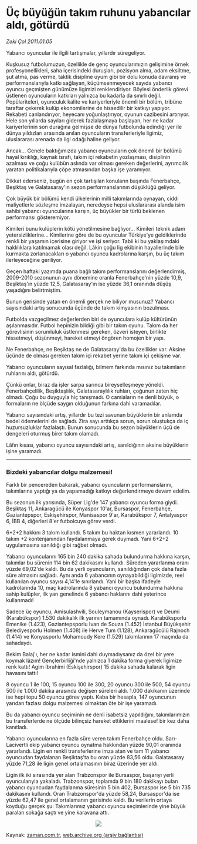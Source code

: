 # Üç büyüğün takım ruhunu yabancılar aldı, götürdü

*Zeki Çol 2011.01.05*

<td class="columnist-detail">
<p>Yabancı oyuncular ile ilgili tartışmalar, yıllardır süregeliyor.</p>
<p>
<div id="haberMetinDiv">
<p>Kuşkusuz futbolumuzun, özellikle de genç oyuncularımızın gelişimine örnek profesyonellikleri, saha içerisindeki duruşları, pozisyon alma, adam eksiltme, şut atma, pas verme, taktik disipline uyum gibi bir dolu konuda davranış ve performanslarıyla katkı sağlayan, küçümsenmeyecek sayıda yabancı oyuncu geçmişten günümüze ligimizi renklendiriyor. Böylesi önderlik görevi üstlenen oyuncuların katkıları yalnızca bu kadarla da sınırlı değil. Popülariteleri, oyunculuk kalite ve kariyerleriyle önemli bir bölüm, tribüne taraftar çekerek kulüp ekonomilerine de hissedilir bir katkıyı yapıyor. Rekabeti canlandırıyor, heyecanı yoğunlaştırıyor, oyunun cazibesini artırıyor. Hele son yıllarda sayıları giderek fazlalaşmaya başlayan, her ne kadar kariyerlerinin son durağına gelmişse de dünya futbolunda edindiği yer ile dünya yıldızları arasında anılan oyuncuların transferleriyle ligimiz, uluslararası arenada da ilgi odağı haline geliyor.
<p>Ancak... Genele baktığımızda yabancı oyuncuların çok önemli bir bölümü hayal kırıklığı, kaynak israfı, takım içi rekabetin yozlaşması, disiplinin azalması ve çoğu kulübün aslında var olması gereken değerlerini, ayrımcılık yaratan politikalarıyla çöpe atmasından başka işe yaramıyor.
<p>Dikkat ederseniz, bugün en çok tartışılan konuların başında Fenerbahçe, Beşiktaş ve Galatasaray'ın sezon performanslarının düşüklüğü geliyor.
<p>Çok büyük bir bölümü kendi ülkelerinin milli takımlarında oynayan, ciddi maliyetlerle sözleşme imzalayan, neredeyse hepsi uluslararası alanda isim sahibi yabancı oyuncularına karşın, üç büyükler bir türlü beklenen performansı gösteremiyor.
<p>Kimileri bunu kulüplerin kötü yönetilmesine bağlıyor... Kimileri teknik adam yetersizliklerine... Kimilerine göre de bu oyuncular Türkiye'ye geldiklerinde renkli bir yaşamın içerisine giriyor ve işi seriyor. Tabii ki bu yaklaşımdaki haklılıklara katılmamak olası değil. Lâkin çoğu lig ekibinin hayallerinde bile kurmakta zorlanacakları o yabancı oyuncu kadrolarına karşın, bu üç takım ilerleyeceğine geriliyor.
<p>Geçen haftaki yazımda puana bağlı takım performanslarını değerlendirmiş, 2009-2010 sezonunun aynı dönemine oranla Fenerbahçe'nin yüzde 10,9, Beşiktaş'ın yüzde 12,5, Galatasaray'ın ise yüzde 36,1 oranında düşüş yaşadığını belirtmiştim.
<p>Bunun gerisinde yatan en önemli gerçek ne biliyor musunuz? Yabancı sayısındaki artış sonucunda üçünde de takım kimyasının bozulması.
<p>Futbolda vazgeçilmez değerlerden biri de oyunculara kulüp kültürünün aşılanmasıdır. Futbol hepinizin bildiği gibi bir takım oyunu. Takım da her görevlisinin sorumluluk üstlenmesi gereken, özveri isteyen, birlikte hissetmeyi, düşünmeyi, hareket etmeyi öngören homojen bir yapı.
<p>Ne Fenerbahçe, ne Beşiktaş ne de Galatasaray'da bu özellikler var. Aksine üçünde de olması gereken takım içi rekabet yerine takım içi çekişme var.
<p>Yabancı oyuncuların sayısal fazlalığı, bilmem farkında mısınız bu takımların ruhlarını aldı, götürdü.
<p>Çünkü onlar, biraz da işler sarpa sarınca bireyselleşmeye yöneldi. Fenerbahçelilik, Beşiktaşlılık, Galatasaraylılık ruhları, çoğunun zaten hiç olmadı. Çoğu bu duyguyla hiç tanışmadı. O camiaların ne denli büyük, o formaların ne ölçüde saygın olduğunun farkına dahi varamadılar.
<p>Yabancı sayısındaki artış, yıllardır bu tezi savunan büyüklerin bir anlamda bedel ödemelerini de sağladı. Zira sayı arttıkça sorun, sorun oluştukça da iç huzursuzluklar fazlalaştı. Bunun sonucunda bu sezon büyüklerin üçü de dengeleri oturmuş birer takım olamadı.
<p>Lâfın kısası, yabancı oyuncu sayısındaki artış, sanıldığının aksine büyüklerin işine yaramadı. 
<p>
<hr/>
<h3>Bizdeki yabancılar dolgu malzemesi!
</h3>
<p>Farklı bir pencereden bakarak, yabancı oyuncuların performanslarını, takımlarına yaptığı ya da yapamadığı katkıyı değerlendirmeye devam edelim.
<p>Bu sezonun ilk yarısında, Süper Lig'de 147 yabancı oyuncu forma giydi. Beşiktaş 11, Ankaragücü ile Konyaspor 10'ar, Bursaspor, Fenerbahçe, Gaziantepspor, Eskişehirspor, Manisaspor 9'ar, Karabükspor 7, Antalyaspor 6, İBB 4, diğerleri 8'er futbolcuya görev verdi.
<p> 6+2+2 hakkını 3 takım kullandı. 5 takım bu haktan kısmen yararlandı. 10 takım +2 kontenjanından faydalanmaya gerek duymadı. Yani 6+2+2 uygulamasına sanıldığı gibi rağbet olmadı.
<p>Yabancı oyuncularını 165 bin 240 dakika sahada bulundurma hakkına karşın, takımlar bu sürenin 114 bin 62 dakikasını kullandı. Süreden yararlanma oranı yüzde 69,02'de kaldı. Bu da yerli oyuncuların, sanıldığından çok daha fazla süre almasını sağladı. Aynı anda 6 yabancının oynayabildiği ligimizde, reel kullanılan oyuncu sayısı 4,14'le sınırlandı. Yani bir başka ifadeyle kadrolarında 10, maç kadrolarında 8 yabancı oyuncu bulundurma hakkına sahip kulüpler, ilk yarı genelinde 6 yabancı haklarını dahi yeterince kullanmadı!
<p>Sadece üç oyuncu, Amisulashvili, Souleymanou (Kayserispor) ve Deumi (Karabükspor) 1.530 dakikalık ilk yarının tamamında oynadı. Karabüksporlu Emenike (1.423), Gaziantepsporlu Ivan de Souza (1.452) İstanbul Büyükşehir Belediyesporlu Holmen (1.408) ile Herve Tum (1.128), Ankaragücülü Rajnoch (1.414) ve Konyasporlu Mohamoudy Kere (1.529) takımlarının 17 maçında da sahadaydı.
<p>Bekim Balaj'ı, her ne kadar ismini dahi duymadıysanız da özel bir yere koymak lâzım! Gençlerbirliği'nde yalnızca 1 dakika forma giyerek ligimize renk kattı! Agim İbrahimi (Eskişehirspor) 15 dakika sahada kalarak ligin havasını tattı!
<p>8 oyuncu 1 ile 100, 15 oyuncu 100 ile 300, 20 oyuncu 300 ile 500, 54 oyuncu 500 ile 1.000 dakika arasında değişen süreleri aldı. 1.000 dakikanın üzerinde ise hepi topu 50 oyuncu görev yaptı. Kaba bir hesapla, 147 oyuncunun yarıdan fazlası dolgu malzemesi olmaktan öte bir işe yaramadı.
<p>Bu da yabancı oyuncu seçiminin ne denli isabetsiz yapıldığını, takımlarımızın bu transferlerde ne ölçüde bilinçsiz hareket ettiklerini maalesef bir kez daha kanıtladı.
<p>Yabancı oyuncularına en fazla süre veren takım Fenerbahçe oldu. Sarı-Lacivertli ekip yabancı oyuncu oynatma hakkından yüzde 90,01 oranında yararlandı. Ligin en renkli transferlerine imza atan ve tam 11 yabancı oyuncudan faydalanan Beşiktaş'ta bu oran yüzde 83,56 oldu. Galatasaray yüzde 71,28 ile ligin genel ortalamasının biraz üzerinde yer aldı.
<p>Ligin ilk iki sırasında yer alan Trabzonspor ile Bursaspor, başarıyı yerli oyuncularıyla yakaladı. Trabzonspor, toplamda 9 bin 180 dakikayı bulan yabancı oyuncudan faydalanma süresinin 5 bin 402, Bursaspor ise 5 bin 735 dakikasını kullandı. Oran Trabzonspor'da yüzde 58,24, Bursaspor'da ise yüzde 62,47 ile genel ortalamanın gerisinde kaldı. Bu verilerin ortaya koyduğu gerçek şu: Takımlarımız yabancı oyuncu seçimlerinde yine büyük paraları sokağa saçtı ve yine karavana attı.
<p>
<p align="center"><img border="0" src="http://web.archive.org/web/20110128053237im_/http://medya.zaman.com.tr/2011/01/05/KARNE.png"/>
</p></p></p></p></p></p></p></p></p></p></p></p></p></p></p></p></p></p></p></p></p></p></p></p></p></p></div>
</p>
<a href="http://web.archive.org/web/20110128053237/mailto:/">
</a></td>

Kaynak: [zaman.com.tr](http://zaman.com.tr/yazar.do?yazino=1074387), [web.archive.org (arşiv bağlantısı)](http://web.archive.org/web/20110128053237/http://www.zaman.com.tr:80/yazar.do?yazino=1074387)

